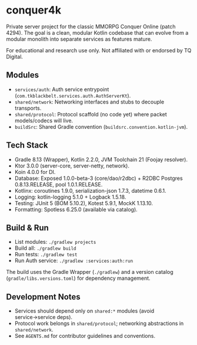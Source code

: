 # conquer4k

Private server project for the classic MMORPG Conquer Online (patch 4294). The goal is a clean, modular Kotlin codebase that can evolve from a modular monolith into separate services as features mature.

For educational and research use only. Not affiliated with or endorsed by TQ Digital.

## Modules
- `services/auth`: Auth service entrypoint (`com.tkblackbelt.services.auth.AuthServerKt`).
- `shared/network`: Networking interfaces and stubs to decouple transports.
- `shared/protocol`: Protocol scaffold (no code yet) where packet models/codecs will live.
- `buildSrc`: Shared Gradle convention (`buildsrc.convention.kotlin-jvm`).

## Tech Stack
- Gradle 8.13 (Wrapper), Kotlin 2.2.0, JVM Toolchain 21 (Foojay resolver).
- Ktor 3.0.0 (server-core, server-netty, network).
- Koin 4.0.0 for DI.
- Database: Exposed 1.0.0-beta-3 (core/dao/r2dbc) + R2DBC Postgres 0.8.13.RELEASE, pool 1.0.1.RELEASE.
- Kotlinx: coroutines 1.9.0, serialization-json 1.7.3, datetime 0.6.1.
- Logging: kotlin-logging 5.1.0 + Logback 1.5.18.
- Testing: JUnit 5 (BOM 5.10.2), Kotest 5.9.1, MockK 1.13.10.
- Formatting: Spotless 6.25.0 (available via catalog).

## Build & Run
- List modules: `./gradlew projects`
- Build all: `./gradlew build`
- Run tests: `./gradlew test`
- Run Auth service: `./gradlew :services:auth:run`

The build uses the Gradle Wrapper (`./gradlew`) and a version catalog (`gradle/libs.versions.toml`) for dependency management.

## Development Notes
- Services should depend only on `shared:*` modules (avoid service→service deps).
- Protocol work belongs in `shared/protocol`; networking abstractions in `shared/network`.
- See `AGENTS.md` for contributor guidelines and conventions.
